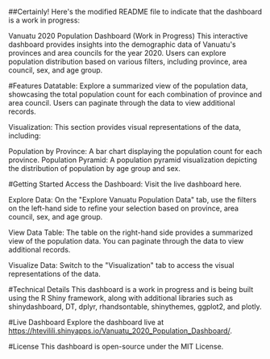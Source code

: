 
##Certainly! Here's the modified README file to indicate that the dashboard is a work in progress:

Vanuatu 2020 Population Dashboard (Work in Progress)
This interactive dashboard provides insights into the demographic data of Vanuatu's provinces and area councils for the year 2020. Users can explore population distribution based on various filters, including province, area council, sex, and age group.

#Features
Datatable: Explore a summarized view of the population data, showcasing the total population count for each combination of province and area council. Users can paginate through the data to view additional records.

Visualization: This section provides visual representations of the data, including:

Population by Province: A bar chart displaying the population count for each province.
Population Pyramid: A population pyramid visualization depicting the distribution of population by age group and sex.

#Getting Started
Access the Dashboard: Visit the live dashboard here.

Explore Data: On the "Explore Vanuatu Population Data" tab, use the filters on the left-hand side to refine your selection based on province, area council, sex, and age group.

View Data Table: The table on the right-hand side provides a summarized view of the population data. You can paginate through the data to view additional records.

Visualize Data: Switch to the "Visualization" tab to access the visual representations of the data.

#Technical Details
This dashboard is a work in progress and is being built using the R Shiny framework, along with additional libraries such as shinydashboard, DT, dplyr, rhandsontable, shinythemes, ggplot2, and plotly.

#Live Dashboard
Explore the dashboard live at https://htevilili.shinyapps.io/Vanuatu_2020_Population_Dashboard/.

#License
This dashboard is open-source under the MIT License.
